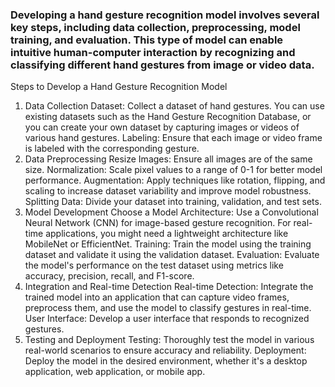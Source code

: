 ### Developing a hand gesture recognition model involves several key steps, including data collection, preprocessing, model training, and evaluation. This type of model can enable intuitive human-computer interaction by recognizing and classifying different hand gestures from image or video data.

Steps to Develop a Hand Gesture Recognition Model
1. Data Collection
Dataset: Collect a dataset of hand gestures. You can use existing datasets such as the Hand Gesture Recognition Database, or you can create your own dataset by capturing images or videos of various hand gestures.
Labeling: Ensure that each image or video frame is labeled with the corresponding gesture.
2. Data Preprocessing
Resize Images: Ensure all images are of the same size.
Normalization: Scale pixel values to a range of 0-1 for better model performance.
Augmentation: Apply techniques like rotation, flipping, and scaling to increase dataset variability and improve model robustness.
Splitting Data: Divide your dataset into training, validation, and test sets.
3. Model Development
Choose a Model Architecture: Use a Convolutional Neural Network (CNN) for image-based gesture recognition. For real-time applications, you might need a lightweight architecture like MobileNet or EfficientNet.
Training: Train the model using the training dataset and validate it using the validation dataset.
Evaluation: Evaluate the model's performance on the test dataset using metrics like accuracy, precision, recall, and F1-score.
4. Integration and Real-time Detection
Real-time Detection: Integrate the trained model into an application that can capture video frames, preprocess them, and use the model to classify gestures in real-time.
User Interface: Develop a user interface that responds to recognized gestures.
5. Testing and Deployment
Testing: Thoroughly test the model in various real-world scenarios to ensure accuracy and reliability.
Deployment: Deploy the model in the desired environment, whether it's a desktop application, web application, or mobile app.
